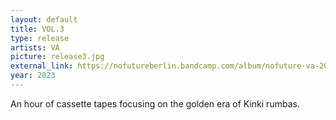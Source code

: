 ```yaml
---
layout: default 
title: VOL.3
type: release
artists: VA
picture: release3.jpg
external_link: https://nofutureberlin.bandcamp.com/album/nofuture-va-2023-vol-2
year: 2023
---
```


An hour of cassette tapes focusing on the golden era of Kinki rumbas.
